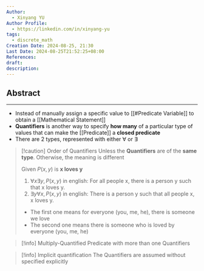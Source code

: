 ```yaml
---
Author:
  - Xinyang YU
Author Profile:
  - https://linkedin.com/in/xinyang-yu
tags:
  - discrete_math
Creation Date: 2024-08-25, 21:30
Last Date: 2024-08-25T21:52:25+08:00
References: 
draft: 
description: 
---
```

## Abstract
---
- Instead of manually assign a specific value to [[#Predicate Variable]] to obtain a [[Mathematical Statement]]
- **Quantifiers** is another way to specify **how many** of a particular type of values that can make the [[Predicate]] a **closed predicate**
- There are 2 types, represented with either  $\forall$ or $\exists$

>[!caution] Order of Quantifiers
>Unless the **Quantifiers** are of the **same type**. Otherwise, the meaning is different
>
> Given $P(x,y)$ is **x loves y**
> 1. $\forall x \exists y, P(x,y)$  in english: For all people x, there is a person y such that x loves y.
> 2. $\exists y \forall x, P(x,y)$ in english: There is a person y such that all people x, x loves y. 
>    
> - The first one means for everyone (you, me, he), there is someone we love
> - The second one means there is someone who is loved by everyone (you, me, he)

>[!info] Multiply-Quantified
> Predicate with more than one Quantifiers

>[!info] Implicit quantification
> The Quantifiers are assumed without specified explicitly